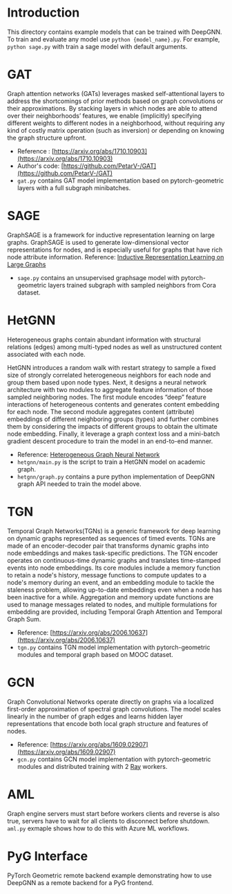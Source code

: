# Introduction

This directory contains example models that can be trained with DeepGNN. To train and evaluate any model use `python {model_name}.py`. For example, `python sage.py` with train a sage model with default arguments.

# GAT

Graph attention networks (GATs) leverages masked self-attentional layers to address the shortcomings of prior methods based on graph convolutions or their approximations. By stacking layers in which nodes are able to attend over their neighborhoods’ features, we enable (implicitly) specifying different weights to different nodes in a neighborhood, without requiring any kind of costly matrix operation (such as inversion) or depending on knowing the graph structure upfront.

- Reference : [https://arxiv.org/abs/1710.10903](https://arxiv.org/abs/1710.10903)
- Author's code: [https://github.com/PetarV-/GAT](https://github.com/PetarV-/GAT)
- `gat.py` contains GAT model implementation based on pytorch-geometric layers with a full subgraph minibatches.

# SAGE
GraphSAGE is a framework for inductive representation learning on large graphs. GraphSAGE is used to generate low-dimensional vector representations for nodes, and is especially useful for graphs that have rich node attribute information.
Reference: [Inductive Representation Learning on Large Graphs](https://cs.stanford.edu/people/jure/pubs/graphsage-nips17.pdf)

- `sage.py` contains an unsupervised graphsage model with pytorch-geometric layers trained subgraph with sampled neighbors from Cora dataset.

# HetGNN

Heterogeneous graphs contain abundant information with structural relations (edges) among multi-typed nodes as well as unstructured content associated with each node.

HetGNN introduces a random walk with restart strategy to sample a fixed size of strongly correlated heterogeneous neighbors for each node and group them based upon node types. Next, it designs a neural network architecture with two modules to aggregate feature information of those sampled neighboring nodes. The first module encodes “deep” feature interactions of heterogeneous contents and generates content embedding for each node. The second module aggregates content (attribute) embeddings of different neighboring groups (types) and further combines them by considering the impacts of different groups to obtain the ultimate node embedding. Finally, it  leverage a graph context loss and a mini-batch gradient descent procedure to train the model in an end-to-end manner.

- Reference: [Heterogeneous Graph Neural Network](https://www3.nd.edu/~dial/publications/zhang_2019_heterogeneous.pdf)
- `hetgnn/main.py` is the script to train a HetGNN model on academic graph.
- `hetgnn/graph.py` contains a pure python implementation of DeepGNN graph API needed to train the model above.


# TGN

Temporal Graph Networks(TGNs) is a generic framework for deep learning on dynamic graphs represented as sequences of timed events.
TGNs are made of an encoder-decoder pair that transforms dynamic graphs into node embeddings and makes task-specific predictions.
The TGN encoder operates on continuous-time dynamic graphs and translates time-stamped events into node embeddings. Its core modules
include a memory function to retain a node's history, message functions to compute updates to a node's memory during an event, and an
embedding module to tackle the staleness problem, allowing up-to-date embeddings even when a node has been inactive for a while.
Aggregation and memory update functions are used to manage messages related to nodes, and multiple formulations for embedding are provided,
including Temporal Graph Attention and Temporal Graph Sum.

- Reference: [https://arxiv.org/abs/2006.10637](https://arxiv.org/abs/2006.10637)
- `tgn.py` contains TGN model implementation with pytorch-geometric modules and temporal graph based on MOOC dataset.

# GCN

Graph Convolutional Networks operate directly on graphs via a localized first-order approximation of spectral graph convolutions.
The model scales linearly in the number of graph edges and learns hidden layer representations that encode both local graph structure and features of nodes.

- Reference: [https://arxiv.org/abs/1609.02907](https://arxiv.org/abs/1609.02907)
- `gcn.py` contains GCN model implementation with pytorch-geometric modules and distributed training with 2 [Ray](https://www.ray.io/) workers.

# AML

Graph engine servers must start before workers clients and reverse is also true, servers have to wait for all clients to disconnect before shutdown.
`aml.py` exmaple shows how to do this with Azure ML workflows.

# PyG Interface

PyTorch Geometric remote backend example demonstrating how to use DeepGNN as a remote backend for a PyG frontend.
